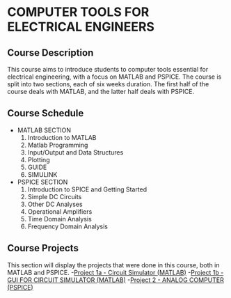 # COMPUTER TOOLS FOR ELECTRICAL ENGINEERS

## Course Description
This course aims to introduce students to computer tools essential for electrical engineering, with a focus on MATLAB and PSPICE. The course is split into two sections, each of six weeks duration. The first half of the course deals with MATLAB, and the latter half deals with PSPICE.

## Course Schedule
- MATLAB SECTION
    1. Introduction to MATLAB
    2. Matlab Programming
    3. Input/Output and Data Structures
    4. Plotting
    5. GUIDE
    6. SIMULINK
- PSPICE SECTION
    1. Introduction to SPICE and Getting Started
    2. Simple DC Circuits
    3. Other DC Analyses
    4. Operational Amplifiers
    5. Time Domain Analysis
    6. Frequency Domain Analysis

## Course Projects
This section will display the projects that were done in this course, both in MATLAB and PSPICE.
-[Project 1a - Circuit Simulator (MATLAB)](./Project1a/README.md)
-[Project 1b - GUI FOR CIRCUIT SIMULATOR (MATLAB)](./Project1b/README.md)
-[Project 2 - ANALOG COMPUTER (PSPICE)](./Project2/README.md)
